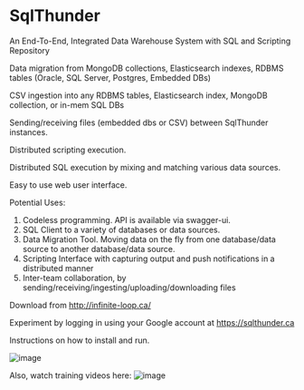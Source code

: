 # SqlThunder

An End-To-End, Integrated Data Warehouse System with SQL and Scripting Repository 


Data migration from MongoDB collections, Elasticsearch indexes, RDBMS tables (Oracle, SQL Server, Postgres, Embedded DBs)

CSV ingestion into any RDBMS tables, Elasticsearch index, MongoDB collection, or in-mem SQL DBs

Sending/receiving files (embedded dbs or CSV) between SqlThunder instances.

Distributed scripting execution.

Distributed SQL execution by mixing and matching various data sources.

Easy to use web user interface.

Potential Uses: 
1) Codeless programming. API is available via swagger-ui. 
2) SQL Client to a variety of databases or data sources.
3) Data Migration Tool. Moving data on the fly from one database/data source to another database/data source.
4) Scripting Interface with capturing output and push notifications in a distributed manner
5) Inter-team collaboration, by sending/receiving/ingesting/uploading/downloading files


Download from http://infinite-loop.ca/

Experiment by logging in using your Google account at https://sqlthunder.ca

Instructions on how to install and run.

![image](https://user-images.githubusercontent.com/80181538/227396130-3b945f80-5f61-4af2-9baa-590bf37e5ad1.png)



Also, watch training videos here:
![image](https://user-images.githubusercontent.com/80181538/227396305-76d3d5ff-febe-4ebc-a040-d59c729c9e54.png)


